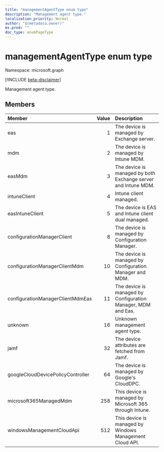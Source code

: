 ```yaml
---
title: "managementAgentType enum type"
description: "Management agent type."
localization_priority: Normal
author: "$(metadata.owner)"
ms.prod: ""
doc_type: enumPageType
---
```


# managementAgentType enum type

Namespace: microsoft.graph

[!INCLUDE [beta-disclaimer](../../includes/beta-disclaimer.md)]

Management agent type.

## Members

| Member                            | Value | Description                                                   |
| :-------------------------------- | ----: | :------------------------------------------------------------ |
| eas                               | 1     | The device is managed by Exchange server.                     |
| mdm                               | 2     | The device is managed by Intune MDM.                          |
| easMdm                            | 3     | The device is managed by both Exchange server and Intune MDM. |
| intuneClient                      | 4     | Intune client managed.                                        |
| easIntuneClient                   | 5     | The device is EAS and Intune client dual managed.             |
| configurationManagerClient        | 8     | The device is managed by Configuration Manager.               |
| configurationManagerClientMdm     | 10    | The device is managed by Configuration Manager and MDM.       |
| configurationManagerClientMdmEas  | 11    | The device is managed by Configuration Manager, MDM and Eas.  |
| unknown                           | 16    | Unknown management agent type.                                |
| jamf                              | 32    | The device attributes are fetched from Jamf.                  |
| googleCloudDevicePolicyController | 64    | The device is managed by Google's CloudDPC.                   |
| microsoft365ManagedMdm            | 258   | This device is managed by Microsoft 365 through Intune.       |
| windowsManagementCloudApi         | 512   | This device is managed by Windows Management Cloud API.       |
